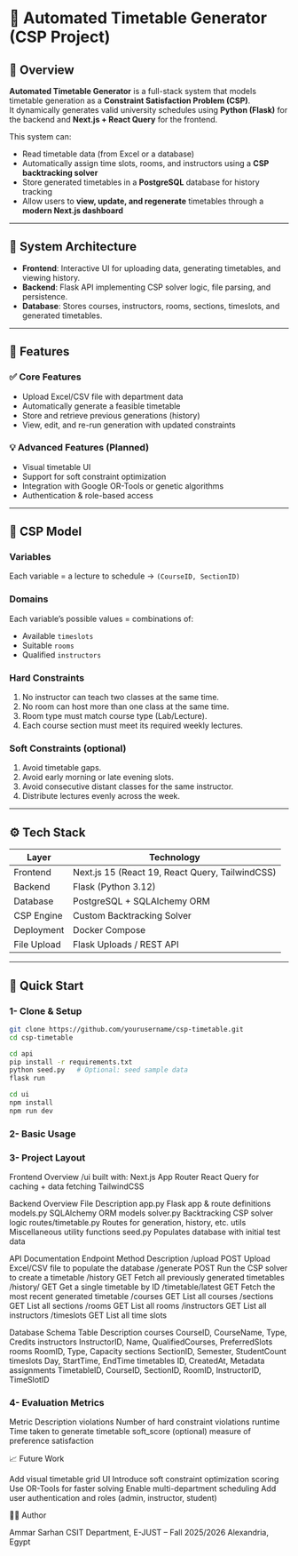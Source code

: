 # 🧠 Automated Timetable Generator (CSP Project)

## 📘 Overview

**Automated Timetable Generator** is a full-stack system that models timetable generation as a **Constraint Satisfaction Problem (CSP)**.  
It dynamically generates valid university schedules using **Python (Flask)** for the backend and **Next.js + React Query** for the frontend.

This system can:
- Read timetable data (from Excel or a database)
- Automatically assign time slots, rooms, and instructors using a **CSP backtracking solver**
- Store generated timetables in a **PostgreSQL** database for history tracking
- Allow users to **view, update, and regenerate** timetables through a **modern Next.js dashboard**

---

## 🧩 System Architecture


- **Frontend**: Interactive UI for uploading data, generating timetables, and viewing history.
- **Backend**: Flask API implementing CSP solver logic, file parsing, and persistence.
- **Database**: Stores courses, instructors, rooms, sections, timeslots, and generated timetables.

---

## 🎯 Features

### ✅ Core Features
- Upload Excel/CSV file with department data
- Automatically generate a feasible timetable
- Store and retrieve previous generations (history)
- View, edit, and re-run generation with updated constraints

### 💡 Advanced Features (Planned)
- Visual timetable UI
- Support for soft constraint optimization
- Integration with Google OR-Tools or genetic algorithms
- Authentication & role-based access

---

## 🧠 CSP Model

### Variables
Each variable = a lecture to schedule → `(CourseID, SectionID)`

### Domains
Each variable’s possible values = combinations of:
- Available `timeslots`
- Suitable `rooms`
- Qualified `instructors`

### Hard Constraints
1. No instructor can teach two classes at the same time.
2. No room can host more than one class at the same time.
3. Room type must match course type (Lab/Lecture).
4. Each course section must meet its required weekly lectures.

### Soft Constraints (optional)
1. Avoid timetable gaps.
2. Avoid early morning or late evening slots.
3. Avoid consecutive distant classes for the same instructor.
4. Distribute lectures evenly across the week.

---

## ⚙️ Tech Stack

| Layer | Technology |
|-------|-------------|
| Frontend | Next.js 15 (React 19, React Query, TailwindCSS) |
| Backend | Flask (Python 3.12) |
| Database | PostgreSQL + SQLAlchemy ORM |
| CSP Engine | Custom Backtracking Solver |
| Deployment | Docker Compose |
| File Upload | Flask Uploads / REST API |

---

## 🚀 Quick Start

### 1- Clone & Setup

```bash
git clone https://github.com/yourusername/csp-timetable.git
cd csp-timetable

cd api
pip install -r requirements.txt
python seed.py   # Optional: seed sample data
flask run

cd ui
npm install
npm run dev
```

### 2- Basic Usage


### 3- Project Layout
Frontend Overview
/ui built with:
Next.js App Router
React Query for caching + data fetching
TailwindCSS

Backend Overview
File	Description
app.py	Flask app & route definitions
models.py	SQLAlchemy ORM models
solver.py	Backtracking CSP solver logic
routes/timetable.py	Routes for generation, history, etc.
utils Miscellaneous utility functions
seed.py	Populates database with initial test data

API Documentation
Endpoint	Method	Description
/upload	POST	Upload Excel/CSV file to populate the database
/generate	POST	Run the CSP solver to create a timetable
/history	GET	Fetch all previously generated timetables
/history/<id>	GET	Get a single timetable by ID
/timetable/latest	GET	Fetch the most recent generated timetable
/courses	GET	List all courses
/sections	GET	List all sections
/rooms	GET	List all rooms
/instructors	GET	List all instructors
/timeslots	GET	List all time slots

Database Schema
Table	Description
courses	CourseID, CourseName, Type, Credits
instructors	InstructorID, Name, QualifiedCourses, PreferredSlots
rooms	RoomID, Type, Capacity
sections	SectionID, Semester, StudentCount
timeslots	Day, StartTime, EndTime
timetables	ID, CreatedAt, Metadata
assignments	TimetableID, CourseID, SectionID, RoomID, InstructorID, TimeSlotID

### 4- Evaluation Metrics
Metric	Description
violations	Number of hard constraint violations
runtime	Time taken to generate timetable
soft_score	(optional) measure of preference satisfaction

📈 Future Work

Add visual timetable grid UI
Introduce soft constraint optimization scoring
Use OR-Tools for faster solving
Enable multi-department scheduling
Add user authentication and roles (admin, instructor, student)

🧑‍💻 Author

Ammar Sarhan
CSIT Department, E-JUST – Fall 2025/2026
Alexandria, Egypt
